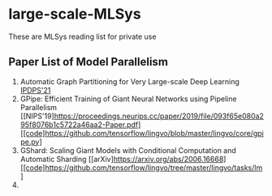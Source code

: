 # large-scale-MLSys
These are MLSys reading list for private use

## Paper List of Model Parallelism
1. Automatic Graph Partitioning for Very Large-scale Deep Learning [IPDPS'21](https://arxiv.org/abs/2103.16063)
2. GPipe: Efficient Training of Giant Neural Networks using Pipeline Parallelism [[NIPS'19]https://proceedings.neurips.cc/paper/2019/file/093f65e080a295f8076b1c5722a46aa2-Paper.pdf][[code]https://github.com/tensorflow/lingvo/blob/master/lingvo/core/gpipe.py]
3. GShard: Scaling Giant Models with Conditional Computation and Automatic Sharding [[arXiv]https://arxiv.org/abs/2006.16668][[code]https://github.com/tensorflow/lingvo/tree/master/lingvo/tasks/lm]
4. 









